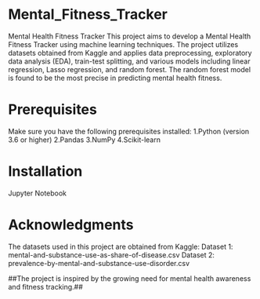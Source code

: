 # Mental_Fitness_Tracker
Mental Health Fitness Tracker
This project aims to develop a Mental Health Fitness Tracker using machine learning techniques. The project utilizes datasets obtained from Kaggle and applies data preprocessing, exploratory data analysis (EDA), train-test splitting, and various models including linear regression, Lasso regression, and random forest. The random forest model is found to be the most precise in predicting mental health fitness.

# Prerequisites

Make sure you have the following prerequisites installed:
1.Python (version 3.6 or higher)
2.Pandas
3.NumPy
4.Scikit-learn

# Installation
Jupyter Notebook

# Acknowledgments
The datasets used in this project are obtained from Kaggle:
Dataset 1: mental-and-substance-use-as-share-of-disease.csv
Dataset 2: prevalence-by-mental-and-substance-use-disorder.csv

##The project is inspired by the growing need for mental health awareness and fitness tracking.##
